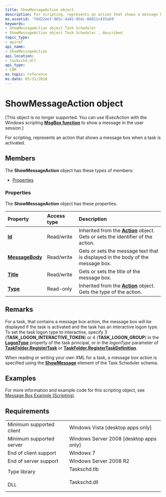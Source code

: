 ```yaml
---
title: ShowMessageAction object
description: For scripting, represents an action that shows a message box when a task is activated.
ms.assetid: 'fdd22eef-965c-4a81-954c-66011c435ab9'
keywords:
- ShowMessageAction object Task Scheduler
- ShowMessageAction object Task Scheduler , described
topic_type:
- apiref
api_name:
- ShowMessageAction
api_location:
- taskschd.dll
api_type:
- COM
ms.topic: reference
ms.date: 05/31/2018
---
```


# ShowMessageAction object

\[This object is no longer supported. You can use IExecAction with the Windows scripting [**MsgBox function**](/previous-versions/sfw6660x(v=vs.80)) to show a message in the user session.\]

For scripting, represents an action that shows a message box when a task is activated.

## Members

The **ShowMessageAction** object has these types of members:

-   [Properties](#properties)

### Properties

The **ShowMessageAction** object has these properties.



| Property                                                        | Access type           | Description                                                                                               |
|:----------------------------------------------------------------|:----------------------|:----------------------------------------------------------------------------------------------------------|
| [**Id**](action-id.md)<br/>                              | Read/write<br/> | Inherited from the [**Action**](action.md) object. Gets or sets the identifier of the action.<br/> |
| [**MessageBody**](showmessageaction-messagebody.md)<br/> | Read/write<br/> | Gets or sets the message text that is displayed in the body of the message box.<br/>                |
| [**Title**](showmessageaction-title.md)<br/>             | Read/write<br/> | Gets or sets the title of the message box.<br/>                                                     |
| [**Type**](action-type.md)<br/>                          | Read-only<br/>  | Inherited from the [**Action**](action.md) object. Gets the type of the action.<br/>               |



 

## Remarks

For a task, that contains a message box action, the message box will be displayed if the task is activated and the task has an interactive logon type. To set the task logon type to interactive, specify 3 (**TASK\_LOGON\_INTERACTIVE\_TOKEN**) or 4 (**TASK\_LOGON\_GROUP**) in the [**LogonType**](principal-logontype.md) property of the task principal, or in the *logonType* parameter of [**TaskFolder.RegisterTask**](taskfolder-registertask.md) or [**TaskFolder.RegisterTaskDefinition**](taskfolder-registertaskdefinition.md).

When reading or writing your own XML for a task, a message box action is specified using the [**ShowMessage**](taskschedulerschema-showmessage-actiongroup-element.md) element of the Task Scheduler schema.

## Examples

For more information and example code for this scripting object, see [Message Box Example (Scripting)](/previous-versions//aa381916(v=vs.85)).

## Requirements



|                                     |                                                                                         |
|-------------------------------------|-----------------------------------------------------------------------------------------|
| Minimum supported client<br/> | Windows Vista \[desktop apps only\]<br/>                                          |
| Minimum supported server<br/> | Windows Server 2008 \[desktop apps only\]<br/>                                    |
| End of client support<br/>    | Windows 7<br/>                                                                    |
| End of server support<br/>    | Windows Server 2008 R2<br/>                                                       |
| Type library<br/>             | <dl> <dt>Taskschd.tlb</dt> </dl> |
| DLL<br/>                      | <dl> <dt>Taskschd.dll</dt> </dl> |



 

